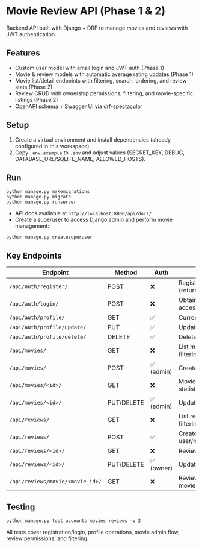 # Movie Review API (Phase 1 & 2)

Backend API built with Django + DRF to manage movies and reviews with JWT authentication.

## Features

- Custom user model with email login and JWT auth (Phase 1)
- Movie & review models with automatic average rating updates (Phase 1)
- Movie list/detail endpoints with filtering, search, ordering, and review stats (Phase 2)
- Review CRUD with ownership permissions, filtering, and movie-specific listings (Phase 2)
- OpenAPI schema + Swagger UI via drf-spectacular

## Setup

1. Create a virtual environment and install dependencies (already configured in this workspace).
2. Copy `.env.example` to `.env` and adjust values (SECRET_KEY, DEBUG, DATABASE_URL/SQLITE_NAME, ALLOWED_HOSTS).

## Run

```pwsh
python manage.py makemigrations
python manage.py migrate
python manage.py runserver
```

- API docs available at `http://localhost:8000/api/docs/`
- Create a superuser to access Django admin and perform movie management:

```pwsh
python manage.py createsuperuser
```

## Key Endpoints

| Endpoint | Method | Auth | Description |
| --- | --- | --- | --- |
| `/api/auth/register/` | POST | ❌ | Register a new user (returns tokens) |
| `/api/auth/login/` | POST | ❌ | Obtain JWT access/refresh tokens |
| `/api/auth/profile/` | GET | ✅ | Current user profile |
| `/api/auth/profile/update/` | PUT | ✅ | Update profile |
| `/api/auth/profile/delete/` | DELETE | ✅ | Delete account |
| `/api/movies/` | GET | ❌ | List movies with filtering/search/ordering |
| `/api/movies/` | POST | ✅ (admin) | Create movie |
| `/api/movies/<id>/` | GET | ❌ | Movie detail with review statistics |
| `/api/movies/<id>/` | PUT/DELETE | ✅ (admin) | Update/Delete movie |
| `/api/reviews/` | GET | ❌ | List reviews with filtering/search |
| `/api/reviews/` | POST | ✅ | Create review (one per user/movie) |
| `/api/reviews/<id>/` | GET | ❌ | Review detail |
| `/api/reviews/<id>/` | PUT/DELETE | ✅ (owner) | Update/Delete review |
| `/api/reviews/movie/<movie_id>/` | GET | ❌ | Reviews for a specific movie |

## Testing

```pwsh
python manage.py test accounts movies reviews -v 2
```

All tests cover registration/login, profile operations, movie admin flow, review permissions, and filtering.
